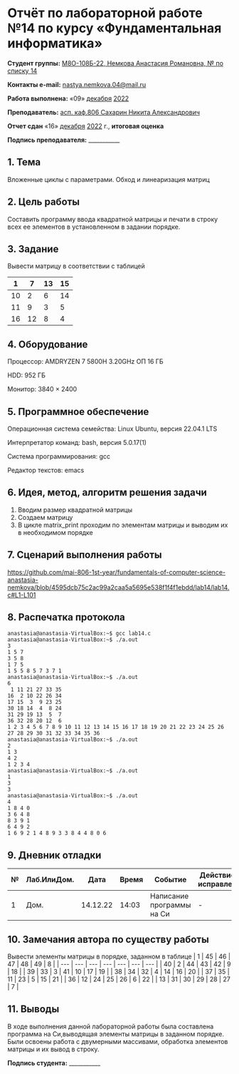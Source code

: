 # Отчёт по лабораторной работе №14 по курсу «Фундаментальная информатика»

<b>Студент группы:</b> <ins>М8О-108Б-22, Немкова Анастасия Романовна, № по списку 14</ins>

<b>Контакты e-mail:</b> <ins>nastya.nemkova.04@mail.ru<ins>

<b>Работа выполнена:</b> «09» <ins>декабря</ins> <ins>2022</ins>

<b>Преподаватель:</b> <ins>асп. каф.806 Сахарин Никита Александрович</ins>

<b>Отчет сдан</b> «16» <ins>декабря</ins> <ins>2022</ins> г., <b>итоговая оценка</b> <ins>

<b>Подпись преподавателя:</b> ___________

## 1. Тема

Вложенные циклы с параметрами. Обход и линеаризация матриц

## 2. Цель работы

Составить программу ввода квадратной матрицы и печати в строку всех ее элементов в установленном в задании порядке.

## 3. Задание

Вывести матрицу в соответствии с таблицей

| 1 | 7 | 13 | 15 |
|---| --- | --- | --- |
| 10 | 2 | 6 | 14 |
| 11 | 9 | 3 | 5 |
| 16 | 12 | 8 | 4 |

## 4. Оборудование

Процессор: AMDRYZEN 7 5800H 3.20GHz ОП 16 ГБ

НDD: 952 ГБ

Монитор: 3840 × 2400

## 5. Программное обеспечение

Операционная система семейства: Linux Ubuntu, версия 22.04.1 LTS

Интерпретатор команд: bash, версия 5.0.17(1)

Система программирования: gcc

Редактор текстов: emacs


## 6. Идея, метод, алгоритм решения задачи

 1. Вводим размер квадратной матрицы
 2. Создаем матрицу
 3. В цикле matrix_print проходим по элементам матрицы и выводим их в необходимом порядке


## 7. Сценарий выполнения работы

https://github.com/mai-806-1st-year/fundamentals-of-computer-science-anastasia-nemkova/blob/4595dcb75c2ac99a2caa5a5695e538f1f4f1ebdd/lab14/lab14.c#L1-L101

## 8. Распечатка протокола

```
anastasia@anastasia-VirtualBox:~$ gcc lab14.c
anastasia@anastasia-VirtualBox:~$ ./a.out
3
1 5 7
3 5 8
1 7 5
1 5 5 8 5 7 3 7 1
anastasia@anastasia-VirtualBox:~$ ./a.out
6
 1 11 21 27 33 35
16  2 10 22 26 34
17 15  3  9 23 25
30 18 14  4  8 24
31 29 19 13  5  7
36 32 28 20 12  6
1 2 3 4 5 6 7 8 9 10 11 12 13 14 15 16 17 18 19 20 21 22 23 24 25 26 27 28 29 30 31 32 33 34 35 36
anastasia@anastasia-VirtualBox:~$ ./a.out
2
1 3
4 2
1 2 3 4
anastasia@anastasia-VirtualBox:~$ ./a.out
1
3
3
anastasia@anastasia-VirtualBox:~$ ./a.out
4
1 8 4 0
3 6 4 8 
8 3 9 1
6 4 9 2
1 6 9 2 1 4 8 9 3 3 8 4 4 8 0 6
```

## 9. Дневник отладки

| № | Лаб.ИлиДом. | Дата | Время | Событие | Действие по исправлению | Примечание |
| --- | --- | --- | --- | --- | --- | --- |
| 1 | Дом. | 14.12.22 | 14:03 | Написание программы на Си | - | - |

## 10. Замечания автора по существу работы
  Вывести элементы матрицы в порядке, заданном в таблице
  | 1 | 45 | 46 | 47 | 48 | 49 | 8 |
  | --- | --- | --- | --- | --- | --- | --- |
  | 40 | 2 | 44 | 43 | 42 | 9 | 18 |
  | 39 | 33 | 3 | 41 | 10 | 17 | 19 |
  | 38 | 34 | 32 | 4 | 14 | 16 | 20 |
  | 37 | 35 | 11 | 23 | 5 | 15 | 21 |
  | 36 | 12 | 24 | 25 | 26 | 6 | 22 |
  | 13 | 31 | 30 | 29 | 28 | 27 | 7 |
  
  

## 11. Выводы

В ходе выполнения данной лабораторной работы была составлена программа на Си,выводящая элементы матрицы в заданном порядке. Были освоены работа с двумерными массивами, обработка элементов матрицы и их вывод в строку.  

<b>Подпись студента:</b> ___________

